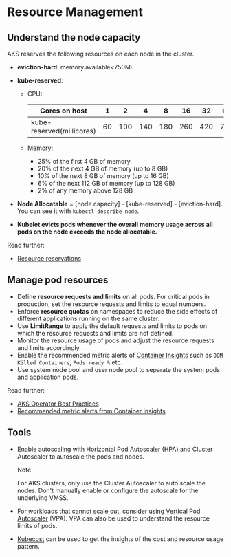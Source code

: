 # Resource Management

## Understand the node capacity

AKS reserves the following resources on each node in the cluster.

- **eviction-hard**: memory.available<750Mi
- **kube-reserved**:
  - CPU:

    |Cores on host  |1  |2  |4  |8  |16  |32  |64  |
    |---------------|---|---|---|---|---|----|----|
    |kube-reserved(millicores)  |60 |100|140|180|260|420|740  |

  - Memory:
    - 25% of the first 4 GB of memory
    - 20% of the next 4 GB of memory (up to 8 GB)
    - 10% of the next 8 GB of memory (up to 16 GB)
    - 6% of the next 112 GB of memory (up to 128 GB)
    - 2% of any memory above 128 GB

- **Node Allocatable** = [node capacity] - [kube-reserved] - [eviction-hard]. You can see it with `kubectl describe node`.
- **Kubelet evicts pods whenever the overall memory usage across all pods on the node exceeds the node allocatable.**

Read further: 

- [Resource reservations](https://docs.microsoft.com/azure/aks/concepts-clusters-workloads#resource-reservations)

## Manage pod resources

- Define **resource requests and limits** on all pods. For critical pods in production, set the resource requests and limits to equal numbers.
- Enforce **resource quotas** on namespaces to reduce the side effects of different applications running on the same cluster.
- Use **LimitRange** to apply the default requests and limits to pods on which the resource requests and limits are not defined.
- Monitor the resource usage of pods and adjust the resource requests and limits accordingly.
- Enable the recommended metric alerts of [Container Insights](https://docs.microsoft.com/azure/azure-monitor/containers/container-insights-overview) such as `OOM Killed Containers`, `Pods ready %` etc.
- Use system node pool and user node pool to separate the system pods and application pods.

Read further:

- [AKS Operator Best Practices](https://docs.microsoft.com/azure/aks/operator-best-practices-scheduler)
- [Recommended metric alerts from Container insights](https://docs.microsoft.com/azure/azure-monitor/containers/container-insights-metric-alerts)

## Tools

- Enable autoscaling with Horizontal Pod Autoscaler (HPA) and Cluster Autoscaler to autoscale the pods and nodes.

    > [!NOTE]
    > For AKS clusters, only use the Cluster Autoscaler to auto scale the nodes. Don't manually enable or configure the autoscale for the underlying VMSS.

- For workloads that cannot scale out, consider using [Vertical Pod Autoscaler](https://github.com/kubernetes/autoscaler/tree/master/vertical-pod-autoscaler) (VPA). VPA can also be used to understand the resource limits of pods.
- [Kubecost](https://www.kubecost.com/) can be used to get the insights of the cost and resource usage pattern.
